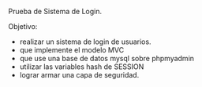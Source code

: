Prueba de Sistema de Login.

Objetivo:

* realizar un sistema de login de usuarios. 
* que implemente el modelo MVC
* que use una base de datos mysql sobre phpmyadmin
* utilizar las variables hash de SESSION 
* lograr armar una capa de seguridad.
